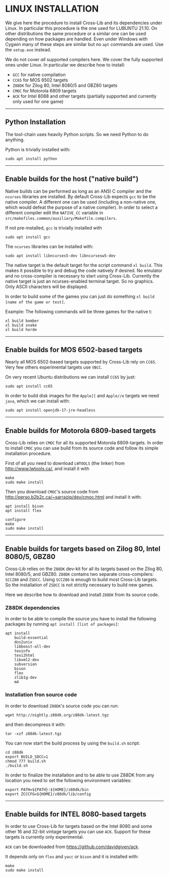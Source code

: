 # LINUX INSTALLATION

We give here the procedure to install Cross-Lib and its dependencies under Linux.
In particular this procedure is the one used for LUBUNTU 21.10.
On other distributions the same procedure or a similar one can be used depending on how packages are handled.
Even under Windows with Cygwin many of these steps are similar but no `apt` commands are used. Use the `setup.exe` instead.

We do not cover *all* supported compilers here. We cover the fully supported ones under Linux.
In particular we describe how to install:
- `GCC` for native compilation
- `CC65` for MOS 6502 targets
- `Z88DK` for Zilog 80, Intel 8080/5 and GBZ80 targets
- `CMOC` for Motorola 6809 targets
- `ACK` for Intel 8088 and other targets (partially supported and currently only used for one game)

-----------------------------
## Python Installation

The tool-chain uses heavily Python scripts. So we need Python to do anything.

Python is trivially installed with:
```
sudo apt install python
```

-----------------------------
## Enable builds for the host ("native build") 

Native builds can be performed as long as an ANSI C compiler and the `ncurses` libraries are installed.
By default Cross-Lib expects `gcc` to be the native compiler.
A different one can be used (including a non-native one, which would defeat the purpose of a native compiler).
In order to select a different compiler edit the `NATIVE_CC` variable in `src/makefiles.common/auxiliary/Makefile.compilers`.

If not pre-installed, `gcc` is trivially installed with
```
sudo apt install gcc
```

The `ncurses` libraries can be installed with:
```
sudo apt install libncurses5-dev libncursesw5-dev
```

The native target is the default target for the script command `xl build`.
This makes it possible to try and debug the code natively if desired. No emulator and no cross-compiler is necessary to start using Cross-Lib.
Currently the native target is just an ncurses-enabled terminal target. So no graphics. Only ASCII characters will be displayed.

In order to build some of the games you can just do something `xl build [name of the game or test]`. 

Example:
The following commands will be three games for the native t:
```
xl build bomber
xl build snake
xl build horde
```



-----------------------------
## Enable builds for MOS 6502-based targets 

Nearly all MOS 6502-based targets supported by Cross-Lib rely on `CC65`. Very few others experimental targets use `VBCC`.

On very recent Ubuntu distributions we can install `CC65` by just:
```
sudo apt install cc65
```

In order to build disk images for the `Apple][` and `Apple//e` targets we need `java`, which we can install with:
```
sudo apt install openjdk-17-jre-headless
```


-----------------------------
## Enable builds for Motorola 6809-based targets

Cross-Lib relies on `CMOC` for all its supported Motorola 6809-targets. 
In order to install `CMOC` you can use build from its source code and follow its simple installation procedure.

First of all you need to download `LWTOOLS` (the linker) from http://www.lwtools.ca/, and install it with

```
make
sudo make install
```

Then you download `CMOC`'s source code from  http://perso.b2b2c.ca/~sarrazip/dev/cmoc.html and install it with:
```
apt install bison
apt install flex

configure
make
sudo make install
```
----------------------

## Enable builds for targets based on Zilog 80, Intel 8080/5, GBZ80 

Cross-Lib relies on the `Z88DK` dev-kit for all its targets based on the Zilog 80, Intel 8080/5, and GBZ80.
`Z88DK` contains two separate cross-compilers: `SCCZ80` and `ZSDCC`. Using `SCCZ80` is enough to build most Cross-Lib targets.
So the installation of `ZSDCC` is not strictly necessary to build new games.

Here we describe how to download and install `Z88DK` from its source code.

### Z88DK dependencies
In order to be able to compile the source you have to install the following packages by running `apt install [list of packages]`:

```
apt install
    build-essential
    dos2unix
    libboost-all-dev
    texinfo
    texi2html
    libxml2-dev
    subversion
    bison
    flex
    zlib1g-dev
    m4
```


### Installation fron source code
In order to download `Z88DK`'s source code you can run:
```
wget http://nightly.z88dk.org/z88dk-latest.tgz
```
and then decompress it with:
```
tar -xzf z88dk-latest.tgz
```

You can now start the build process by using the `build.sh` script:
```
cd z88dk
export BUILD_SDCC=1
chmod 777 build.sh
./build.sh
```

In order to finalize the installation and to be able to use Z88DK from any location you need to set the following environment variables:
```
export PATH=${PATH}:${HOME}/z88dk/bin
export ZCCCFG=${HOME}/z88dk/lib/config
```

----------------------------------------------------------

## Enable builds for INTEL 8080-based targets 

In order to use Cross-Lib for targets based on the Intel 8080 and some other 16 and 32-bit vintage targets you can use `ACK`.
Support for these targets is currently only experimental.

`ACK` can be downloaded from https://github.com/davidgiven/ack.

It depends only on `flex` and `yacc` or `bison` and it is installed with:
```
make
sudo make install
```


